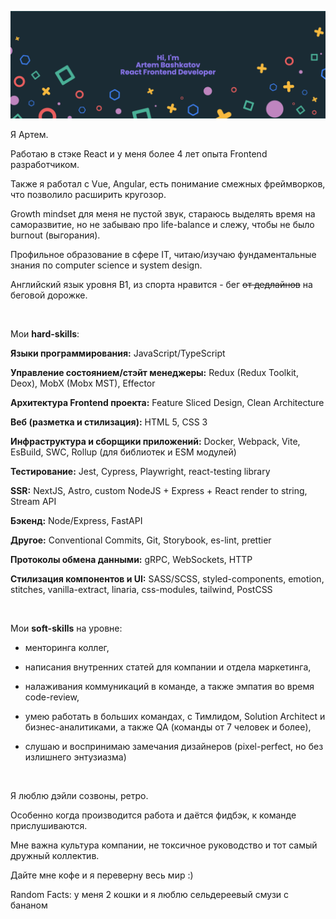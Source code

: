 [![Artem's GitHub Banner](./profile_banner.png)](https://github.com/8bitatbyte)

Я Артем.

Работаю в стэке React и у меня более 4 лет опыта Frontend разработчиком.

Также я работал с Vue, Angular, есть понимание смежных фреймворков, что позволило расширить кругозор.

  

Growth mindset для меня не пустой звук, стараюсь выделять время на саморазвитие, но не забываю про life-balance и слежу, чтобы не было burnout (выгорания).

  

Профильное образование в сфере IT, читаю/изучаю фундаментальные знания по computer science и system design.

Английский язык уровня B1, из спорта нравится - бег ~~от дедлайнов~~ на беговой дорожке.

&nbsp;

Мои **hard-skills**:

**Языки программирования:** JavaScript/TypeScript

**Управление состоянием/стэйт менеджеры:** Redux (Redux Toolkit, Deox), MobX (Mobx MST), Effector

**Архитектура Frontend проекта:** Feature Sliced Design, Clean Architecture

**Веб (разметка и стилизация):** HTML 5, CSS 3

**Инфраструктура и сборщики приложений:** Docker, Webpack, Vite, EsBuild, SWC, Rollup (для библиотек и ESM модулей)

**Тестирование:** Jest, Cypress, Playwright, react-testing library

**SSR:** NextJS, Astro, custom NodeJS + Express + React render to string, Stream API

**Бэкенд:** Node/Express, FastAPI

**Другое:** Conventional Commits, Git, Storybook, es-lint, prettier

**Протоколы обмена данными:** gRPC, WebSockets, HTTP

**Стилизация компонентов и UI:** SASS/SCSS, styled-components, emotion, stitches, vanilla-extract, linaria, css-modules, tailwind, PostCSS

&nbsp;
&nbsp;

Мои **soft-skills** на уровне:

- менторинга коллег,

- написания внутренних статей для компании и отдела маркетинга,

- налаживания коммуникаций в команде, а также эмпатия во время code-review,

- умею работать в больших командах, с Тимлидом, Solution Architect и бизнес-аналитиками, а также QA (команды от 7 человек и более),

- слушаю и воспринимаю замечания дизайнеров (pixel-perfect, но без излишнего энтузиазма)

&nbsp;

Я люблю дэйли созвоны, ретро.

Особенно когда производится работа и даётся фидбэк, к команде прислушиваются.

  

Мне важна культура компании, не токсичное руководство и тот самый дружный коллектив.

Дайте мне кофе и я переверну весь мир :)

Random Facts: у меня 2 кошки и я люблю сельдереевый смузи с бананом
